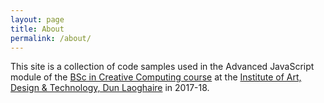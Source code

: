 ```yaml
---
layout: page
title: About
permalink: /about/
---
```


This site is a collection of code samples used in the Advanced JavaScript module of the [BSc in Creative Computing course](http://www.iadt.ie/courses/creative-computing) at the [Institute of Art, Design & Technology, Dun Laoghaire](http://www.iadt.ie/) in 2017-18.
